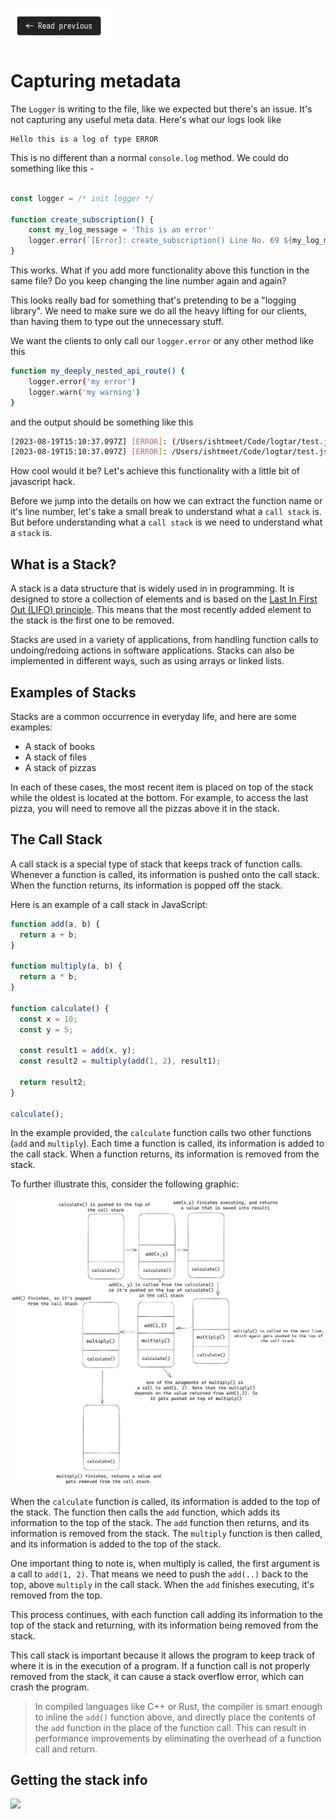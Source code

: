 [![Read Prev](/assets/imgs/prev.png)](/chapters/ch04.2-writing-logs.md)

# Capturing metadata

The `Logger` is writing to the file, like we expected but there's an issue. It's not capturing any useful meta data. Here's what our logs look like

```
Hello this is a log of type ERROR
```

This is no different than a normal `console.log` method. We could do something like this -

```js

const logger = /* init logger */

function create_subscription() {
    const my_log_message = 'This is an error'
    logger.error(`[Error]: create_subscription() Line No. 69 ${my_log_message}`);       
}
```

This works. What if you add more functionality above this function in the same file? Do you keep changing the line number again and again?

This looks really bad for something that's pretending to be a "logging library". We need to make sure we do all the heavy lifting for our clients, than having them to type out the unnecessary stuff.

We want the clients to only call our `logger.error` or any other method like this

```bash
function my_deeply_nested_api_route() {
    logger.error('my error')
    logger.warn('my warning')
}
```

and the output should be something like this

```bash
[2023-08-19T15:10:37.097Z] [ERROR]: (/Users/ishtmeet/Code/logtar/test.js:12) my_deeply_nested_api_route() my error
[2023-08-19T15:10:37.097Z] [ERROR]: /Users/ishtmeet/Code/logtar/test.js:13 my_deeply_nested_api_route() my warning
```

How cool would it be? Let's achieve this functionality with a little bit of javascript hack.

Before we jump into the details on how we can extract the function name or it's line number, let's take a small break to understand what a `call stack` is. But before understanding what a `call stack` is we need to understand what a `stack` is.

## What is a Stack?

A stack is a data structure that is widely used in in programming. It is designed to store a collection of elements and is based on the [Last In First Out (LIFO) principle](https://en.wikipedia.org/wiki/Stack_(abstract_data_type)#:~:text=The%20order%20in%20which%20an%20element%20added%20to%20or%20removed%20from%20a%20stack%20is%20described%20as%20last%20in%2C%20first%20out%2C%20referred%20to%20by%20the%20acronym%20LIFO.%5Bnb%201%5D). This means that the most recently added element to the stack is the first one to be removed.

Stacks are used in a variety of applications, from handling function calls to undoing/redoing actions in software applications. Stacks can also be implemented in different ways, such as using arrays or linked lists.

## Examples of Stacks

Stacks are a common occurrence in everyday life, and here are some examples:

- A stack of books
- A stack of files
- A stack of pizzas

In each of these cases, the most recent item is placed on top of the stack while the oldest is located at the bottom. For example, to access the last pizza, you will need to remove all the pizzas above it in the stack.

## The Call Stack

A call stack is a special type of stack that keeps track of function calls. Whenever a function is called, its information is pushed onto the call stack. When the function returns, its information is popped off the stack.

Here is an example of a call stack in JavaScript:

```jsx
function add(a, b) {
  return a + b;
}

function multiply(a, b) {
  return a * b;
}

function calculate() {
  const x = 10;
  const y = 5;

  const result1 = add(x, y);
  const result2 = multiply(add(1, 2), result1);

  return result2;
}

calculate();
```

In the example provided, the `calculate` function calls two other functions (`add` and `multiply`). Each time a function is called, its information is added to the call stack. When a function returns, its information is removed from the stack.

To further illustrate this, consider the following graphic:

![call stack](/assets/imgs/call-stack.png)

When the `calculate` function is called, its information is added to the top of the stack. The function then calls the `add` function, which adds its information to the top of the stack. The `add` function then returns, and its information is removed from the stack. The `multiply` function is then called, and its information is added to the top of the stack. 

One important thing to note is, when multiply is called, the first argument is a call to `add(1, 2)`. That means we need to push the `add(..)` back to the top, above `multiply` in the call stack. When the `add` finishes executing, it's  removed from the top.

This process continues, with each function call adding its information to the top of the stack and returning, with its information being removed from the stack.

This call stack is important because it allows the program to keep track of where it is in the execution of a program. If a function call is not properly removed from the stack, it can cause a stack overflow error, which can crash the program.

> In compiled languages like C++ or Rust, the compiler is smart enough to inline the `add()` function above, and directly place the contents of the `add` function in the place of the function call. This can result in performance improvements by eliminating the overhead of a function call and return.

## Getting the stack info

![](https://uddrapi.com/api/img?page=ch04.3)














